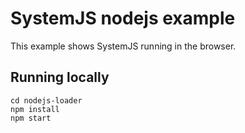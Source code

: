 # SystemJS nodejs example

This example shows SystemJS running in the browser.

## Running locally

```
cd nodejs-loader
npm install
npm start
```